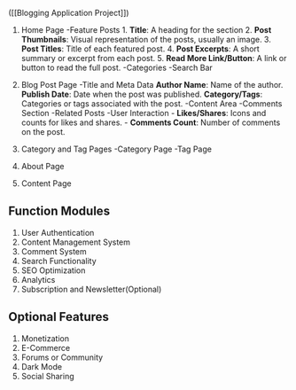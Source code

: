([[Blogging Application Project]])

1. Home Page
	-Feature Posts
		1. **Title**: A heading for the section
		2. **Post Thumbnails**: Visual representation of the posts, usually an image.
		3. **Post Titles**: Title of each featured post.
		4. **Post Excerpts**: A short summary or excerpt from each post.
		5. **Read More Link/Button**: A link or button to read the full post.
	-Categories
	-Search Bar

2. Blog Post Page
	-Title and Meta Data
		**Author Name**: Name of the author.
		**Publish Date**: Date when the post was published.
		**Category/Tags**: Categories or tags associated with the post.
	-Content Area
	-Comments Section
	-Related Posts
	-User Interaction
		- **Likes/Shares**: Icons and counts for likes and shares.
		-  **Comments Count**: Number of comments on the post.

3. Category and Tag Pages
	-Category Page
	-Tag Page

4.  About Page
5.  Content Page

## Function Modules

1. User Authentication
2. Content Management System
3. Comment System
4. Search Functionality
5. SEO Optimization
6. Analytics
7. Subscription and Newsletter(Optional)


## Optional Features

1. Monetization
2. E-Commerce
3. Forums or Community
4. Dark Mode
5. Social Sharing

